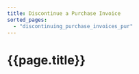 ```yaml
---
title: Discontinue a Purchase Invoice
sorted_pages:
  - "discontinuing_purchase_invoices_pur"
---
```

# {{page.title}}
